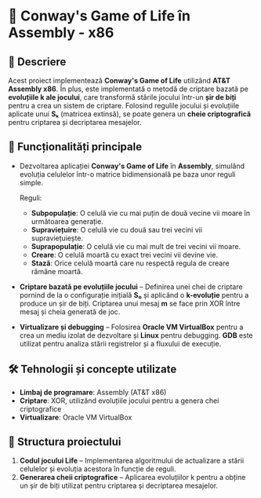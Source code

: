 # 🧩 Conway's Game of Life în Assembly - x86

## 📌 Descriere  
Acest proiect implementează **Conway's Game of Life** utilizând **AT&T Assembly x86**. În plus, este implementată o metodă de criptare bazată pe **evoluțiile k ale jocului**, care transformă stările jocului într-un **șir de biți** pentru a crea un sistem de criptare. Folosind regulile jocului și evoluțiile aplicate unui **Sₖ** (matricea extinsă), se poate genera un **cheie criptografică** pentru criptarea și decriptarea mesajelor.

## 📖 Funcționalități principale
- Dezvoltarea aplicației **Conway's Game of Life** în **Assembly**, simulând evoluția celulelor într-o matrice bidimensională pe baza unor reguli simple.
  
  Reguli:
  - **Subpopulație**: O celulă vie cu mai puțin de două vecine vii moare în următoarea generație.
  - **Supraviețuire**: O celulă vie cu două sau trei vecini vii supraviețuiește.
  - **Suprapopulație**: O celulă vie cu mai mult de trei vecini vii moare.
  - **Creare**: O celulă moartă cu exact trei vecini vii devine vie.
  - **Stază**: Orice celulă moartă care nu respectă regula de creare rămâne moartă.

- **Criptare bazată pe evoluțiile jocului** – Definirea unei chei de criptare pornind de la o configurație inițială **S₀** și aplicând o **k-evoluție** pentru a produce un șir de biți. Criptarea unui mesaj **m** se face prin XOR între mesaj și cheia generată de joc.

- **Virtualizare și debugging** – Folosirea **Oracle VM VirtualBox** pentru a crea un mediu izolat de dezvoltare și **Linux** pentru debugging. **GDB** este utilizat pentru analiza stării registrelor și a fluxului de execuție.

## 🛠️ Tehnologii și concepte utilizate  
- **Limbaj de programare**: Assembly (AT&T x86)  
- **Criptare**: XOR, utilizând evoluțiile jocului pentru a genera chei criptografice  
- **Virtualizare**: Oracle VM VirtualBox  

## 📂 Structura proiectului  
1. **Codul jocului Life** – Implementarea algoritmului de actualizare a stării celulelor și evoluția acestora în funcție de reguli.  
2. **Generarea cheii criptografice** – Aplicarea evoluțiilor k pentru a obține un șir de biți utilizat pentru criptarea și decriptarea mesajelor.  
 
